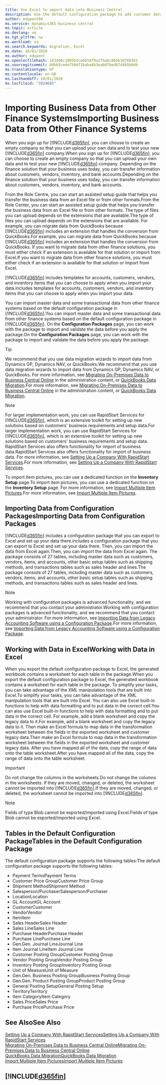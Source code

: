 ```yaml
---
title: Use Excel to import data into Business Central
description: Use the default configuration package to add customer data in Excel and import the data back into Business Central.
author: edupont04
ms.service: dynamics365-business-central
ms.topic: article
ms.devlang: na
ms.tgt_pltfrm: na
ms.workload: na
ms.search.keywords: migration, Excel
ms.date: 10/01/2020
ms.author: edupont
ms.openlocfilehash: 143d40c1005b3ce6b54f9a2f5abc865b3d76b361
ms.sourcegitcommit: ddbb5cede750df1baba4b3eab8fbed6744b5b9d6
ms.translationtype: HT
ms.contentlocale: en-GB
ms.lasthandoff: 10/01/2020
ms.locfileid: "3924685"
---
```

# <a name="importing-business-data-from-other-finance-systems"></a><span data-ttu-id="aa691-103">Importing Business Data from Other Finance Systems</span><span class="sxs-lookup"><span data-stu-id="aa691-103">Importing Business Data from Other Finance Systems</span></span>

<span data-ttu-id="aa691-104">When you sign up for [!INCLUDE[d365fin](includes/d365fin_md.md)], you can choose to create an empty company so that you can upload your own data and to test your new [!INCLUDE[d365fin](includes/d365fin_md.md)] company.</span><span class="sxs-lookup"><span data-stu-id="aa691-104">When you sign up for [!INCLUDE[d365fin](includes/d365fin_md.md)], you can choose to create an empty company so that you can upload your own data and to test your new [!INCLUDE[d365fin](includes/d365fin_md.md)] company.</span></span> <span data-ttu-id="aa691-105">Depending on the finance solution that your business uses today, you can transfer information about customers, vendors, inventory, and bank accounts.</span><span class="sxs-lookup"><span data-stu-id="aa691-105">Depending on the finance solution that your business uses today, you can transfer information about customers, vendors, inventory, and bank accounts.</span></span>  

<span data-ttu-id="aa691-106">From the Role Centre, you can start an assisted setup guide that helps you transfer the business data from an Excel file or from other formats.</span><span class="sxs-lookup"><span data-stu-id="aa691-106">From the Role Center, you can start an assisted setup guide that helps you transfer the business data from an Excel file or from other formats.</span></span> <span data-ttu-id="aa691-107">The type of files you can upload depends on the extensions that are available.</span><span class="sxs-lookup"><span data-stu-id="aa691-107">The type of files you can upload depends on the extensions that are available.</span></span> <span data-ttu-id="aa691-108">For example, you can migrate data from QuickBooks because [!INCLUDE[d365fin](includes/d365fin_md.md)] includes an extension that handles the conversion from QuickBooks.</span><span class="sxs-lookup"><span data-stu-id="aa691-108">For example, you can migrate data from QuickBooks because [!INCLUDE[d365fin](includes/d365fin_md.md)] includes an extension that handles the conversion from QuickBooks.</span></span> <span data-ttu-id="aa691-109">If you want to migrate data from other finance solutions, you must either check if an extension is available for that solution or import from Excel.</span><span class="sxs-lookup"><span data-stu-id="aa691-109">If you want to migrate data from other finance solutions, you must either check if an extension is available for that solution or import from Excel.</span></span>  

[!INCLUDE[d365fin](includes/d365fin_md.md)] <span data-ttu-id="aa691-110">includes templates for accounts, customers, vendors, and inventory items that you can choose to apply when you import your data.</span><span class="sxs-lookup"><span data-stu-id="aa691-110">includes templates for accounts, customers, vendors, and inventory items that you can choose to apply when you import your data.</span></span>

<span data-ttu-id="aa691-111">You can import master data and some transactional data from other finance systems based on the default configuration package in [!INCLUDE[d365fin](includes/d365fin_md.md)].</span><span class="sxs-lookup"><span data-stu-id="aa691-111">You can import master data and some transactional data from other finance systems based on the default configuration package in [!INCLUDE[d365fin](includes/d365fin_md.md)].</span></span> <span data-ttu-id="aa691-112">On the **Configuration Packages** page, you can work with the package to import and validate the data before you apply the package.</span><span class="sxs-lookup"><span data-stu-id="aa691-112">On the **Configuration Packages** page, you can work with the package to import and validate the data before you apply the package.</span></span>  

> [!TIP]  
> <span data-ttu-id="aa691-113">We recommend that you use data migration wizards to import data from Dynamics GP, Dynamics NAV, or QuickBooks.</span><span class="sxs-lookup"><span data-stu-id="aa691-113">We recommend that you use data migration wizards to import data from Dynamics GP, Dynamics NAV, or QuickBooks.</span></span> <span data-ttu-id="aa691-114">For more information, see [Migrating On-Premises Data to Business Central Online](/dynamics365/business-central/dev-itpro/administration/migrate-data) in the administration content, or [QuickBooks Data Migration](ui-extensions-quickbooks-data-migration.md).</span><span class="sxs-lookup"><span data-stu-id="aa691-114">For more information, see [Migrating On-Premises Data to Business Central Online](/dynamics365/business-central/dev-itpro/administration/migrate-data) in the administration content, or [QuickBooks Data Migration](ui-extensions-quickbooks-data-migration.md).</span></span>

> [!NOTE]  
> <span data-ttu-id="aa691-115">For larger implementation work, you can use RapidStart Services for [!INCLUDE[d365fin](includes/d365fin_md.md)], which is an extensive toolkit for setting up new solutions based on customers' business requirements and setup data.</span><span class="sxs-lookup"><span data-stu-id="aa691-115">For larger implementation work, you can use RapidStart Services for [!INCLUDE[d365fin](includes/d365fin_md.md)], which is an extensive toolkit for setting up new solutions based on customers' business requirements and setup data.</span></span> <span data-ttu-id="aa691-116">RapidStart Services also offers functionality for import of business data.</span><span class="sxs-lookup"><span data-stu-id="aa691-116">RapidStart Services also offers functionality for import of business data.</span></span> <span data-ttu-id="aa691-117">For more information, see [Setting Up a Company With RapidStart Services](admin-set-up-a-company-with-rapidstart.md).</span><span class="sxs-lookup"><span data-stu-id="aa691-117">For more information, see [Setting Up a Company With RapidStart Services](admin-set-up-a-company-with-rapidstart.md).</span></span>

<span data-ttu-id="aa691-118">To import item pictures, you can use a dedicated function on the **Inventory Setup** page.</span><span class="sxs-lookup"><span data-stu-id="aa691-118">To import item pictures, you can use a dedicated function on the **Inventory Setup** page.</span></span> <span data-ttu-id="aa691-119">For more information, see [Import Multiple Item Pictures](inventory-how-import-item-pictures.md).</span><span class="sxs-lookup"><span data-stu-id="aa691-119">For more information, see [Import Multiple Item Pictures](inventory-how-import-item-pictures.md).</span></span>

## <a name="importing-data-from-configuration-packages"></a><span data-ttu-id="aa691-120">Importing Data from Configuration Packages</span><span class="sxs-lookup"><span data-stu-id="aa691-120">Importing Data from Configuration Packages</span></span>
[!INCLUDE[d365fin](includes/d365fin_md.md)] <span data-ttu-id="aa691-121">includes a configuration package that you can export to Excel and set up your data there.</span><span class="sxs-lookup"><span data-stu-id="aa691-121">includes a configuration package that you can export to Excel and set up your data there.</span></span> <span data-ttu-id="aa691-122">Then, you can import the data from Excel again.</span><span class="sxs-lookup"><span data-stu-id="aa691-122">Then, you can import the data from Excel again.</span></span> <span data-ttu-id="aa691-123">The package consists of 27 tables, including master data such as customers, vendors, items, and accounts, other basic setup tables such as shipping methods, and transactions tables such as sales header and lines.</span><span class="sxs-lookup"><span data-stu-id="aa691-123">The package consists of 27 tables, including master data such as customers, vendors, items, and accounts, other basic setup tables such as shipping methods, and transactions tables such as sales header and lines.</span></span>  

> [!NOTE]  
>   <span data-ttu-id="aa691-124">Working with configuration packages is advanced functionality, and we recommend that you contact your administrator.</span><span class="sxs-lookup"><span data-stu-id="aa691-124">Working with configuration packages is advanced functionality, and we recommend that you contact your administrator.</span></span> <span data-ttu-id="aa691-125">For more information, see [Importing Data from Legacy Accounting Software using a Configuration Package](across-import-data-configuration-packages.md).</span><span class="sxs-lookup"><span data-stu-id="aa691-125">For more information, see [Importing Data from Legacy Accounting Software using a Configuration Package](across-import-data-configuration-packages.md).</span></span>

## <a name="working-with-data-in-excel"></a><span data-ttu-id="aa691-126">Working with Data in Excel</span><span class="sxs-lookup"><span data-stu-id="aa691-126">Working with Data in Excel</span></span>
<span data-ttu-id="aa691-127">When you export the default configuration package to Excel, the generated workbook contains a worksheet for each table in the package.</span><span class="sxs-lookup"><span data-stu-id="aa691-127">When you export the default configuration package to Excel, the generated workbook contains a worksheet for each table in the package.</span></span> <span data-ttu-id="aa691-128">To simplify your tasks, you can take advantage of the XML manipulation tools that are built into Excel.</span><span class="sxs-lookup"><span data-stu-id="aa691-128">To simplify your tasks, you can take advantage of the XML manipulation tools that are built into Excel.</span></span> <span data-ttu-id="aa691-129">You can also use Excel built-in functions to help with data formatting and to put data in the correct cell.</span><span class="sxs-lookup"><span data-stu-id="aa691-129">You can also use Excel built-in functions to help with data formatting and to put data in the correct cell.</span></span> <span data-ttu-id="aa691-130">For example, add a blank worksheet and copy the legacy data to it.</span><span class="sxs-lookup"><span data-stu-id="aa691-130">For example, add a blank worksheet and copy the legacy data to it.</span></span> <span data-ttu-id="aa691-131">Then make an Excel formula to map data in the transformation worksheet between the fields in the exported worksheet and customer legacy data.</span><span class="sxs-lookup"><span data-stu-id="aa691-131">Then make an Excel formula to map data in the transformation worksheet between the fields in the exported worksheet and customer legacy data.</span></span> <span data-ttu-id="aa691-132">After you have mapped all of the data, copy the range of data onto the table worksheet.</span><span class="sxs-lookup"><span data-stu-id="aa691-132">After you have mapped all of the data, copy the range of data onto the table worksheet.</span></span>  

> [!IMPORTANT]  
>  <span data-ttu-id="aa691-133">Do not change the columns in the worksheets.</span><span class="sxs-lookup"><span data-stu-id="aa691-133">Do not change the columns in the worksheets.</span></span> <span data-ttu-id="aa691-134">If they are moved, changed, or deleted, the worksheet cannot be imported into [!INCLUDE[d365fin](includes/d365fin_md.md)].</span><span class="sxs-lookup"><span data-stu-id="aa691-134">If they are moved, changed, or deleted, the worksheet cannot be imported into [!INCLUDE[d365fin](includes/d365fin_md.md)].</span></span>

> [!NOTE]
> <span data-ttu-id="aa691-135">Fields of type Blob cannot be exported/imported using Excel.</span><span class="sxs-lookup"><span data-stu-id="aa691-135">Fields of type Blob cannot be exported/imported using Excel.</span></span>

## <a name="tables-in-the-default-configuration-package"></a><span data-ttu-id="aa691-136">Tables in the Default Configuration Package</span><span class="sxs-lookup"><span data-stu-id="aa691-136">Tables in the Default Configuration Package</span></span>
<span data-ttu-id="aa691-137">The default configuration package supports the following tables:</span><span class="sxs-lookup"><span data-stu-id="aa691-137">The default configuration package supports the following tables:</span></span>

-   <span data-ttu-id="aa691-138">Payment Terms</span><span class="sxs-lookup"><span data-stu-id="aa691-138">Payment Terms</span></span>
-   <span data-ttu-id="aa691-139">Customer Price Group</span><span class="sxs-lookup"><span data-stu-id="aa691-139">Customer Price Group</span></span>
-   <span data-ttu-id="aa691-140">Shipment Method</span><span class="sxs-lookup"><span data-stu-id="aa691-140">Shipment Method</span></span>
-   <span data-ttu-id="aa691-141">Salesperson/Purchaser</span><span class="sxs-lookup"><span data-stu-id="aa691-141">Salesperson/Purchaser</span></span>
-   <span data-ttu-id="aa691-142">Location</span><span class="sxs-lookup"><span data-stu-id="aa691-142">Location</span></span>
-   <span data-ttu-id="aa691-143">GL Account</span><span class="sxs-lookup"><span data-stu-id="aa691-143">GL Account</span></span>
-   <span data-ttu-id="aa691-144">Customer</span><span class="sxs-lookup"><span data-stu-id="aa691-144">Customer</span></span>
-   <span data-ttu-id="aa691-145">Vendor</span><span class="sxs-lookup"><span data-stu-id="aa691-145">Vendor</span></span>
-   <span data-ttu-id="aa691-146">Item</span><span class="sxs-lookup"><span data-stu-id="aa691-146">Item</span></span>
-   <span data-ttu-id="aa691-147">Sales Header</span><span class="sxs-lookup"><span data-stu-id="aa691-147">Sales Header</span></span>
-   <span data-ttu-id="aa691-148">Sales Line</span><span class="sxs-lookup"><span data-stu-id="aa691-148">Sales Line</span></span>
-   <span data-ttu-id="aa691-149">Purchase Header</span><span class="sxs-lookup"><span data-stu-id="aa691-149">Purchase Header</span></span>
-   <span data-ttu-id="aa691-150">Purchase Line</span><span class="sxs-lookup"><span data-stu-id="aa691-150">Purchase Line</span></span>
-   <span data-ttu-id="aa691-151">Gen.</span><span class="sxs-lookup"><span data-stu-id="aa691-151">Gen.</span></span> <span data-ttu-id="aa691-152">Journal Line</span><span class="sxs-lookup"><span data-stu-id="aa691-152">Journal Line</span></span>
-   <span data-ttu-id="aa691-153">Item Journal Line</span><span class="sxs-lookup"><span data-stu-id="aa691-153">Item Journal Line</span></span>
-   <span data-ttu-id="aa691-154">Customer Posting Group</span><span class="sxs-lookup"><span data-stu-id="aa691-154">Customer Posting Group</span></span>
-   <span data-ttu-id="aa691-155">Vendor Posting Group</span><span class="sxs-lookup"><span data-stu-id="aa691-155">Vendor Posting Group</span></span>
-   <span data-ttu-id="aa691-156">Inventory Posting Group</span><span class="sxs-lookup"><span data-stu-id="aa691-156">Inventory Posting Group</span></span>
-   <span data-ttu-id="aa691-157">Unit of Measure</span><span class="sxs-lookup"><span data-stu-id="aa691-157">Unit of Measure</span></span>
-   <span data-ttu-id="aa691-158">Gen.</span><span class="sxs-lookup"><span data-stu-id="aa691-158">Gen.</span></span> <span data-ttu-id="aa691-159">Business Posting Group</span><span class="sxs-lookup"><span data-stu-id="aa691-159">Business Posting Group</span></span>
-   <span data-ttu-id="aa691-160">Gen.</span><span class="sxs-lookup"><span data-stu-id="aa691-160">Gen.</span></span> <span data-ttu-id="aa691-161">Product Posting Group</span><span class="sxs-lookup"><span data-stu-id="aa691-161">Product Posting Group</span></span>
-   <span data-ttu-id="aa691-162">General Posting Setup</span><span class="sxs-lookup"><span data-stu-id="aa691-162">General Posting Setup</span></span>
-   <span data-ttu-id="aa691-163">Territory</span><span class="sxs-lookup"><span data-stu-id="aa691-163">Territory</span></span>
-   <span data-ttu-id="aa691-164">Item Category</span><span class="sxs-lookup"><span data-stu-id="aa691-164">Item Category</span></span>
-   <span data-ttu-id="aa691-165">Sales Price</span><span class="sxs-lookup"><span data-stu-id="aa691-165">Sales Price</span></span>
-   <span data-ttu-id="aa691-166">Purchase Price</span><span class="sxs-lookup"><span data-stu-id="aa691-166">Purchase Price</span></span>

## <a name="see-also"></a><span data-ttu-id="aa691-167">See Also</span><span class="sxs-lookup"><span data-stu-id="aa691-167">See Also</span></span>
[<span data-ttu-id="aa691-168">Setting Up a Company With RapidStart Services</span><span class="sxs-lookup"><span data-stu-id="aa691-168">Setting Up a Company With RapidStart Services</span></span>](admin-set-up-a-company-with-rapidstart.md)  
[<span data-ttu-id="aa691-169">Migrating On-Premises Data to Business Central Online</span><span class="sxs-lookup"><span data-stu-id="aa691-169">Migrating On-Premises Data to Business Central Online</span></span>](/dynamics365/business-central/dev-itpro/administration/migrate-data)  
[<span data-ttu-id="aa691-170">QuickBooks Data Migration</span><span class="sxs-lookup"><span data-stu-id="aa691-170">QuickBooks Data Migration</span></span>](ui-extensions-quickbooks-data-migration.md)  
[<span data-ttu-id="aa691-171">Import Multiple Item Pictures</span><span class="sxs-lookup"><span data-stu-id="aa691-171">Import Multiple Item Pictures</span></span>](inventory-how-import-item-pictures.md)

## [!INCLUDE[d365fin](includes/free_trial_md.md)]  
